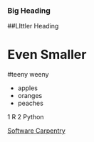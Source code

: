 ### Big Heading
##LIttler Heading
# Even Smaller
#teeny weeny

- apples
- oranges
- peaches

1 R
2 Python

[Software Carpentry](http://software-carpentry.org)
